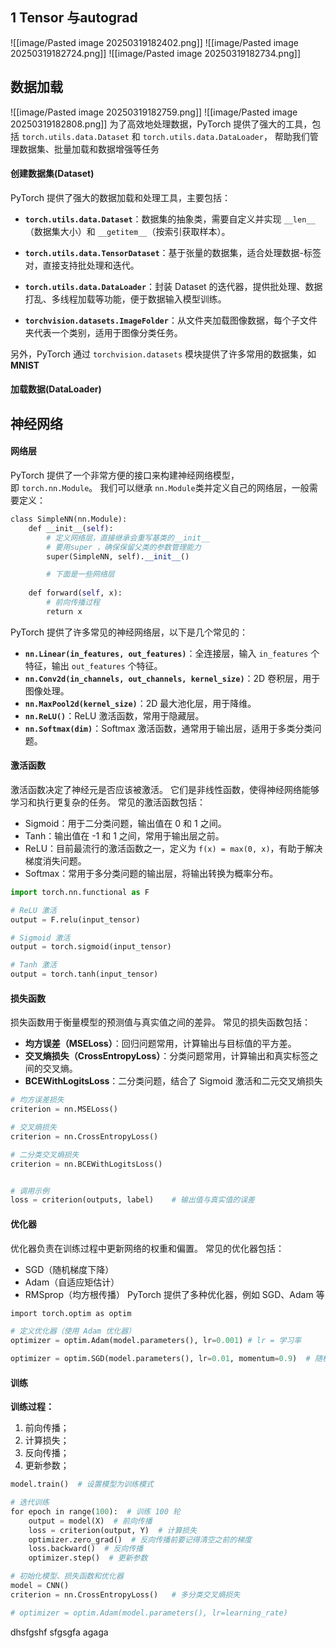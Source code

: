 ## 1 Tensor 与autograd
![[image/Pasted image 20250319182402.png]]
![[image/Pasted image 20250319182724.png]]
![[image/Pasted image 20250319182734.png]]

## 数据加载
![[image/Pasted image 20250319182759.png]]
![[image/Pasted image 20250319182808.png]]
为了高效地处理数据，PyTorch 提供了强大的工具，包括
`torch.utils.data.Dataset` 和 `torch.utils.data.DataLoader`，
帮助我们管理数据集、批量加载和数据增强等任务

#### 创建数据集(Dataset)
PyTorch 提供了强大的数据加载和处理工具，主要包括：
- **`torch.utils.data.Dataset`**：数据集的抽象类，需要自定义并实现 `__len__`（数据集大小）和 `__getitem__`（按索引获取样本）。
    
- **`torch.utils.data.TensorDataset`**：基于张量的数据集，适合处理数据-标签对，直接支持批处理和迭代。
    
- **`torch.utils.data.DataLoader`**：封装 Dataset 的迭代器，提供批处理、数据打乱、多线程加载等功能，便于数据输入模型训练。
    
- **`torchvision.datasets.ImageFolder`**：从文件夹加载图像数据，每个子文件夹代表一个类别，适用于图像分类任务。

另外，PyTorch 通过 `torchvision.datasets` 模块提供了许多常用的数据集，如**MNIST**
#### 加载数据(DataLoader)


## 神经网络
#### 网络层
PyTorch 提供了一个非常方便的接口来构建神经网络模型，即 `torch.nn.Module`。
我们可以继承 `nn.Module`类并定义自己的网络层，一般需要定义：
```python
class SimpleNN(nn.Module):  
    def __init__(self):  
	    # 定义网络层，直接继承会重写基类的__init__
	    # 要用super ，确保保留父类的参数管理能力
        super(SimpleNN, self).__init__()  

		# 下面是一些网络层
     
    def forward(self, x):  
        # 前向传播过程  
        return x
```
PyTorch 提供了许多常见的神经网络层，以下是几个常见的：
- **`nn.Linear(in_features, out_features)`**：全连接层，输入 `in_features` 个特征，输出 `out_features` 个特征。
- **`nn.Conv2d(in_channels, out_channels, kernel_size)`**：2D 卷积层，用于图像处理。
- **`nn.MaxPool2d(kernel_size)`**：2D 最大池化层，用于降维。
- **`nn.ReLU()`**：ReLU 激活函数，常用于隐藏层。
- **`nn.Softmax(dim)`**：Softmax 激活函数，通常用于输出层，适用于多类分类问题。


#### 激活函数
激活函数决定了神经元是否应该被激活。
它们是非线性函数，使得神经网络能够学习和执行更复杂的任务。
常见的激活函数包括：
- Sigmoid：用于二分类问题，输出值在 0 和 1 之间。
- Tanh：输出值在 -1 和 1 之间，常用于输出层之前。
- ReLU：目前最流行的激活函数之一，定义为 `f(x) = max(0, x)`，有助于解决梯度消失问题。
- Softmax：常用于多分类问题的输出层，将输出转换为概率分布。
```python
import torch.nn.functional as F

# ReLU 激活
output = F.relu(input_tensor)

# Sigmoid 激活
output = torch.sigmoid(input_tensor)

# Tanh 激活
output = torch.tanh(input_tensor)
```

#### 损失函数
损失函数用于衡量模型的预测值与真实值之间的差异。
常见的损失函数包括：
- **均方误差（MSELoss）**：回归问题常用，计算输出与目标值的平方差。
- **交叉熵损失（CrossEntropyLoss）**：分类问题常用，计算输出和真实标签之间的交叉熵。
- **BCEWithLogitsLoss**：二分类问题，结合了 Sigmoid 激活和二元交叉熵损失
```python
# 均方误差损失
criterion = nn.MSELoss()

# 交叉熵损失
criterion = nn.CrossEntropyLoss()

# 二分类交叉熵损失
criterion = nn.BCEWithLogitsLoss()


# 调用示例
loss = criterion(outputs, label)    # 输出值与真实值的误差
```

#### 优化器
优化器负责在训练过程中更新网络的权重和偏置。
常见的优化器包括：
- SGD（随机梯度下降）
- Adam（自适应矩估计）
- RMSprop（均方根传播）
PyTorch 提供了多种优化器，例如 SGD、Adam 等
```python
import torch.optim as optim

# 定义优化器（使用 Adam 优化器）  
optimizer = optim.Adam(model.parameters(), lr=0.001) # lr = 学习率

optimizer = optim.SGD(model.parameters(), lr=0.01, momentum=0.9)  # 随机梯度下降法，学习率和动量  
```

#### 训练
**训练过程：**
1. 前向传播；
2. 计算损失；
3. 反向传播；
4. 更新参数；
```python
model.train()  # 设置模型为训练模式

# 迭代训练  
for epoch in range(100):  # 训练 100 轮  
    output = model(X)  # 前向传播  
    loss = criterion(output, Y)  # 计算损失  
    optimizer.zero_grad()  # 反向传播前要记得清空之前的梯度 
    loss.backward()  # 反向传播  
    optimizer.step()  # 更新参数
```


```python
# 初始化模型、损失函数和优化器  
model = CNN()  
criterion = nn.CrossEntropyLoss()   # 多分类交叉熵损失  

# optimizer = optim.Adam(model.parameters(), lr=learning_rate)
```


dhsfgshf
sfgsgfa
agaga